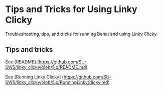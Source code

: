 # Tips and Tricks for Using Linky Clicky

Troubleshooting, tips, and tricks for running Behat and using Linky Clicky.

## Tips and tricks




See [README] (https://github.com/SU-SWS/linky_clicky/blob/5.x/README.md)

See [Running Linky Clicky] (https://github.com/SU-SWS/linky_clicky/blob/5.x/RunningLinkyClicky.md)
